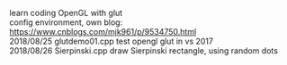 learn coding  OpenGL with glut<br>
config environment, own blog: https://www.cnblogs.com/mjk961/p/9534750.html <br>
2018/08/25  glutdemo01.cpp test opengl glut in vs 2017  <br>
2018/08/26  Sierpinski.cpp draw Sierpinski rectangle, using random dots

